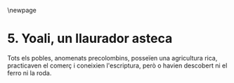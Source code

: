 \newpage

# 5. Yoali, un llaurador asteca #

Tots els pobles, anomenats precolombins, posseïen una agricultura rica, practicaven el comerç i coneixien l'escriptura, però o havien descobert ni el ferro ni la roda.

